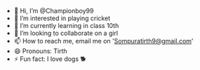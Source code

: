 - 👋 Hi, I’m @Championboy99
- 👀 I’m interested in playing cricket 
- 🌱 I’m currently learning in class 10th 
- 💞️ I’m looking to collaborate on a girl
- 📫 How to reach me, email me on 'Sompuratirth9@gmail.com' 
- 😄 Pronouns: Tirth
- ⚡ Fun fact: I love dogs 🐕 

<!---
Championboy99/Championboy99 is a ✨ special ✨ repository because its `README.md` (this file) appears on your GitHub profile.
You can click the Preview link to take a look at your changes.
--->

